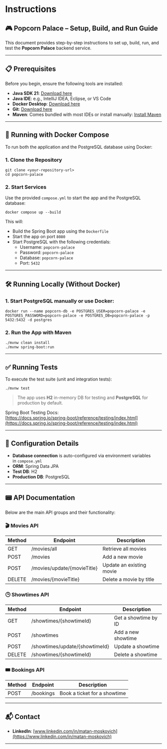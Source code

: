 # **Instructions**

## **🎮 Popcorn Palace – Setup, Build, and Run Guide**

This document provides step-by-step instructions to set up, build, run, and test the **Popcorn Palace** backend service.

---

## **📋 Prerequisites**

Before you begin, ensure the following tools are installed:

- **Java SDK 21**: [Download here](https://www.oracle.com/java/technologies/downloads/#java21)
- **Java IDE**: e.g., IntelliJ IDEA, Eclipse, or VS Code
- **Docker Desktop**: [Download here](https://www.docker.com/products/docker-desktop/)
- **Git**: [Download here](https://git-scm.com/)
- **Maven**: Comes bundled with most IDEs or install manually: [Install Maven](https://maven.apache.org/install.html)

---

## **🐳 Running with Docker Compose**

To run both the application and the PostgreSQL database using Docker:

### **1. Clone the Repository**

```
git clone <your-repository-url>
cd popcorn-palace
```

### **2. Start Services**

Use the provided `compose.yml` to start the app and the PostgreSQL database:

```
docker compose up --build
```

This will:

- Build the Spring Boot app using the `Dockerfile`
- Start the app on port `8080`
- Start PostgreSQL with the following credentials:
  - Username: `popcorn-palace`
  - Password: `popcorn-palace`
  - Database: `popcorn-palace`
  - Port: `5432`

---

## **🛠️ Running Locally (Without Docker)**

### **1. Start PostgreSQL manually or use Docker:**

```
docker run --name popcorn-db -e POSTGRES_USER=popcorn-palace -e POSTGRES_PASSWORD=popcorn-palace -e POSTGRES_DB=popcorn-palace -p 5432:5432 -d postgres
```

### **2. Run the App with Maven**

```
./mvnw clean install
./mvnw spring-boot:run
```

---

## **✅ Running Tests**

To execute the test suite (unit and integration tests):

```
./mvnw test
```

> The app uses **H2** in-memory DB for testing and **PostgreSQL** for production by default.

Spring Boot Testing Docs:\
[https://docs.spring.io/spring-boot/reference/testing/index.html](https://docs.spring.io/spring-boot/reference/testing/index.html)

---

## **🔧 Configuration Details**

- **Database connection** is auto-configured via environment variables in `compose.yml`
- **ORM**: Spring Data JPA
- **Test DB**: H2
- **Production DB**: PostgreSQL

---

## **📟 API Documentation**

Below are the main API groups and their functionality:

### 🎬 Movies API
| Method | Endpoint | Description |
|--------|----------|-------------|
| GET | /movies/all | Retrieve all movies |
| POST | /movies | Add a new movie |
| POST | /movies/update/{movieTitle} | Update an existing movie |
| DELETE | /movies/{movieTitle} | Delete a movie by title |

### **🕒 Showtimes API**
| Method | Endpoint | Description |
|--------|----------|-------------|
| GET | /showtimes/{showtimeId} | Get a showtime by ID |
| POST | /showtimes | Add a new showtime |
| POST | /showtimes/update/{showtimeId} | Update a showtime |
| DELETE | /showtimes/{showtimeId} | Delete a showtime |

### **🎟️ Bookings API**
| Method | Endpoint | Description |
|--------|----------|-------------|
| POST | /bookings | Book a ticket for a showtime |

---

## **📬 Contact**

- **LinkedIn**: [www.linkedin.com/in/matan-moskovich](https://www.linkedin.com/in/matan-moskovich)

---
